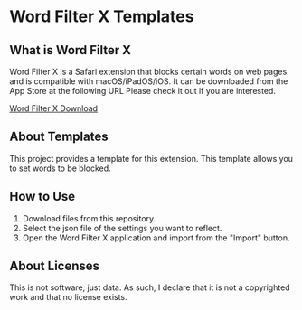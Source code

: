 # Word Filter X Templates

## What is Word Filter X

Word Filter X is a Safari extension that blocks certain words on web pages and is compatible with macOS/iPadOS/iOS. It can be downloaded from the App Store at the following URL Please check it out if you are interested.

[Word Filter X Download](https://apps.apple.com/jp/app/word-filter-x/id1668831130)

## About Templates

This project provides a template for this extension.
This template allows you to set words to be blocked.

## How to Use

1. Download files from this repository.
2. Select the json file of the settings you want to reflect.
3. Open the Word Filter X application and import from the "Import" button.

## About Licenses

This is not software, just data. As such, I declare that it is not a copyrighted work and that no license exists.